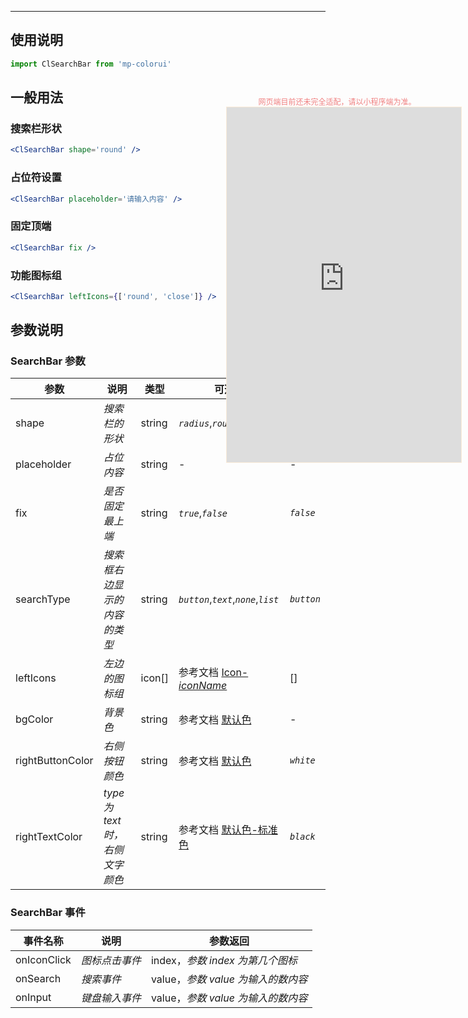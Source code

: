 ****

## 使用说明

```jsx
import ClSearchBar from 'mp-colorui'
```



## 一般用法

### 搜索栏形状

```jsx
<ClSearchBar shape='round' />
```

### 占位符设置

```jsx
<ClSearchBar placeholder='请输入内容' />
```

### 固定顶端

```jsx
<ClSearchBar fix />
```

### 功能图标组

```jsx
<ClSearchBar leftIcons={['round', 'close']} />
```





## 参数说明

### SearchBar 参数

| 参数             | 说明                            | 类型   | 可选值                                                       | 默认值     |
| ---------------- | ------------------------------- | ------ | ------------------------------------------------------------ | ---------- |
| shape            | *搜索栏的形状*                  | string | *`radius`*,*`round`*                                         | *`radius`* |
| placeholder      | *占位内容*                      | string | -                                                            | -          |
| fix              | *是否固定最上端*                | string | *`true`*,*`false`*                                           | *`false`*  |
| searchType       | *搜索框右边显示的内容的类型*    | string | *`button`*,*`text`*,*`none`*,*`list`*                        | *`button`* |
| leftIcons        | *左边的图标组*                  | icon[] | 参考文档 [Icon-*iconName*](/base/icon?id=iconname)           | []         |
| bgColor          | *背景色*                        | string | 参考文档 [默认色](/home/color)              | -          |
| rightButtonColor | *右侧按钮颜色*                  | string | 参考文档 [默认色](/home/color)              | *`white`*  |
| rightTextColor   | *type 为 text 时，右侧文字颜色* | string | 参考文档 [默认色-标准色](/home/color?id=标准色) | *`black`*  |

### SearchBar 事件

| 事件名称    | 说明           | 参数返回                           |
| ----------- | -------------- | ---------------------------------- |
| onIconClick | *图标点击事件* | index，*参数 index 为第几个图标*   |
| onSearch    | *搜索事件*     | value，*参数 value 为输入的数内容* |
| onInput     | *键盘输入事件* | value，*参数 value 为输入的数内容* |

<div style="position: fixed; right:10px; top: 5%">
<div style="width: 355px; display: flex; flex-wrap: wrap; justify-content: center; align-items: center; font-size: 12px; color: lightcoral">网页端目前还未完全适配，请以小程序端为准。</div>
<iframe style="border: 1px solid antiquewhite" src="https://yinliangdream.github.io/mp-colorui-h5-demo/#/pages/components/searchBar/index" height="568" width="375"></iframe>
</div>
